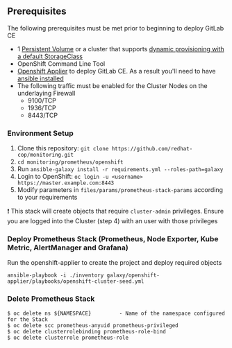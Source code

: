 ## Prerequisites

The following prerequisites must be met prior to beginning to deploy GitLab CE

* 1 [Persistent Volume](https://docs.openshift.com/container-platform/latest/architecture/additional_concepts/storage.html) or a cluster that supports [dynamic provisioning with a default StorageClass](https://docs.openshift.com/container-platform/latest/install_config/storage_examples/storage_classes_dynamic_provisioning.html)
* OpenShift Command Line Tool
* [Openshift Applier](https://github.com/redhat-cop/openshift-applier/) to deploy GitLab CE. As a result you'll need to have [ansible installed](http://docs.ansible.com/ansible/latest/intro_installation.html)
* The following traffic must be enabled for the Cluster Nodes on the underlaying Firewall
    * 9100/TCP
    * 1936/TCP
    * 8443/TCP


### Environment Setup

1. Clone this repository: `git clone https://github.com/redhat-cop/monitoring.git`
2. `cd monitoring/prometheus/openshift`
3. Run `ansible-galaxy install -r requirements.yml --roles-path=galaxy`
4. Login to OpenShift: `oc login -u <username> https://master.example.com:8443`
5. Modify parameters in `files/params/prometheus-stack-params` according to your requirements

:heavy_exclamation_mark: This stack will create objects that require `cluster-admin` privileges. Ensure you are logged into the Cluster (step 4) with an user with those privileges

### Deploy Prometheus Stack (Prometheus, Node Exporter, Kube Metric, AlertManager and Grafana)

Run the openshift-applier to create the project and deploy required objects
```
ansible-playbook -i ./inventory galaxy/openshift-applier/playbooks/openshift-cluster-seed.yml
```

### Delete Prometheus Stack

```
$ oc delete ns ${NAMESPACE}         - Name of the namespace configured for the Stack
$ oc delete scc prometheus-anyuid prometheus-privileged
$ oc delete clusterrolebinding prometheus-role-bind
$ oc delete clusterrole prometheus-role
